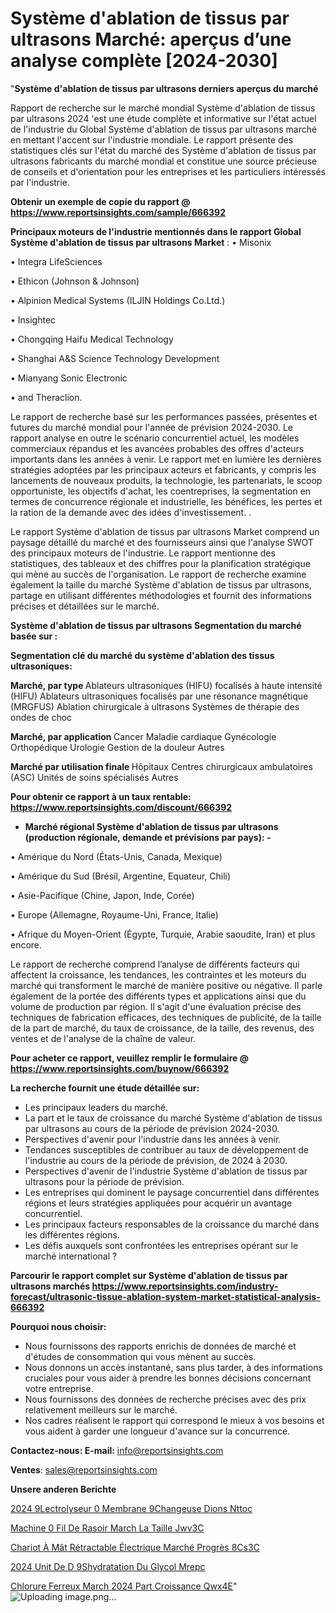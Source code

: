 # Système d'ablation de tissus par ultrasons Marché: aperçus d’une analyse complète [2024-2030]

"<strong>Système d'ablation de tissus par ultrasons derniers aperçus du marché</strong>

Rapport de recherche sur le marché mondial Système d'ablation de tissus par ultrasons 2024 'est une étude complète et informative sur l'état actuel de l'industrie du Global Système d'ablation de tissus par ultrasons marché en mettant l'accent sur l'industrie mondiale. Le rapport présente des statistiques clés sur l'état du marché des Système d'ablation de tissus par ultrasons fabricants du marché mondial et constitue une source précieuse de conseils et d'orientation pour les entreprises et les particuliers intéressés par l'industrie.

<strong>Obtenir un exemple de copie du rapport @ <a href=https://www.reportsinsights.com/sample/666392>https://www.reportsinsights.com/sample/666392</a></strong>

<strong>Principaux moteurs de l'industrie mentionnés dans le rapport Global Système d'ablation de tissus par ultrasons Market</strong> :
• Misonix

• Integra LifeSciences

• Ethicon (Johnson & Johnson)

• Alpinion Medical Systems (ILJIN Holdings Co.Ltd.)

• Insightec

• Chongqing Haifu Medical Technology

• Shanghai A&S Science Technology Development

• Mianyang Sonic Electronic

• and Theraclion.

Le rapport de recherche basé sur les performances passées, présentes et futures du marché mondial pour l'année de prévision 2024-2030. Le rapport analyse en outre le scénario concurrentiel actuel, les modèles commerciaux répandus et les avancées probables des offres d'acteurs importants dans les années à venir. Le rapport met en lumière les dernières stratégies adoptées par les principaux acteurs et fabricants, y compris les lancements de nouveaux produits, la technologie, les partenariats, le scoop opportuniste, les objectifs d'achat, les coentreprises, la segmentation en termes de concurrence régionale et industrielle, les bénéfices, les pertes et la ration de la demande avec des idées d'investissement. .

Le rapport Système d'ablation de tissus par ultrasons Market comprend un paysage détaillé du marché et des fournisseurs ainsi que l'analyse SWOT des principaux moteurs de l'industrie. Le rapport mentionne des statistiques, des tableaux et des chiffres pour la planification stratégique qui mène au succès de l'organisation. Le rapport de recherche examine également la taille du marché Système d'ablation de tissus par ultrasons, partage en utilisant différentes méthodologies et fournit des informations précises et détaillées sur le marché.

<strong>Système d'ablation de tissus par ultrasons Segmentation du marché basée sur :</strong>

<strong> Segmentation clé du marché du système d'ablation des tissus ultrasoniques: </strong>

<strong> Marché, par type </strong>
Ablateurs ultrasoniques (HIFU) focalisés à haute intensité (HIFU)
Ablateurs ultrasoniques focalisés par une résonance magnétique (MRGFUS)
Ablation chirurgicale à ultrasons
Systèmes de thérapie des ondes de choc

<strong> Marché, par application </strong>
Cancer
Maladie cardiaque
Gynécologie
Orthopédique
Urologie
Gestion de la douleur
Autres

<strong> Marché par utilisation finale </strong>
Hôpitaux
Centres chirurgicaux ambulatoires (ASC)
Unités de soins spécialisés
Autres

<strong>Pour obtenir ce rapport à un taux rentable: <a href=https://www.reportsinsights.com/discount/666392>https://www.reportsinsights.com/discount/666392</a></strong>
<ul>
  <li><strong>Marché régional Système d'ablation de tissus par ultrasons (production régionale, demande et prévisions par pays): -</strong></li>
</ul>
• Amérique du Nord (États-Unis, Canada, Mexique)

• Amérique du Sud (Brésil, Argentine, Equateur, Chili)

• Asie-Pacifique (Chine, Japon, Inde, Corée)

• Europe (Allemagne, Royaume-Uni, France, Italie)

• Afrique du Moyen-Orient (Égypte, Turquie, Arabie saoudite, Iran) et plus encore.

Le rapport de recherche comprend l’analyse de différents facteurs qui affectent la croissance, les tendances, les contraintes et les moteurs du marché qui transforment le marché de manière positive ou négative. Il parle également de la portée des différents types et applications ainsi que du volume de production par région. Il s'agit d'une évaluation précise des techniques de fabrication efficaces, des techniques de publicité, de la taille de la part de marché, du taux de croissance, de la taille, des revenus, des ventes et de l'analyse de la chaîne de valeur.

<strong>Pour acheter ce rapport, veuillez remplir le formulaire @   <a href=https://www.reportsinsights.com/buynow/666392>https://www.reportsinsights.com/buynow/666392</a></strong>

<strong>La recherche fournit une étude détaillée sur:</strong>
<ul>
  <li>Les principaux leaders du marché.</li>
  <li>La part et le taux de croissance du marché Système d'ablation de tissus par ultrasons au cours de la période de prévision 2024-2030.</li>
  <li>Perspectives d'avenir pour l'industrie dans les années à venir.</li>
  <li>Tendances susceptibles de contribuer au taux de développement de l'industrie au cours de la période de prévision, de 2024 à 2030.</li>
  <li>Perspectives d'avenir de l'industrie Système d'ablation de tissus par ultrasons pour la période de prévision.</li>
  <li>Les entreprises qui dominent le paysage concurrentiel dans différentes régions et leurs stratégies appliquées pour acquérir un avantage concurrentiel.</li>
  <li>Les principaux facteurs responsables de la croissance du marché dans les différentes régions.</li>
  <li>Les défis auxquels sont confrontées les entreprises opérant sur le marché international ?</li>
</ul>

<strong>Parcourir le rapport complet sur Système d'ablation de tissus par ultrasons marchés <a href=https://www.reportsinsights.com/industry-forecast/ultrasonic-tissue-ablation-system-market-statistical-analysis-666392>https://www.reportsinsights.com/industry-forecast/ultrasonic-tissue-ablation-system-market-statistical-analysis-666392</a></strong>

<strong>Pourquoi nous choisir:</strong>
<ul>
  <li>Nous fournissons des rapports enrichis de données de marché et d'études de consommation qui vous mènent au succès.</li>
  <li>Nous donnons un accès instantané, sans plus tarder, à des informations cruciales pour vous aider à prendre les bonnes décisions concernant votre entreprise.</li>
  <li>Nous fournissons des données de recherche précises avec des prix relativement meilleurs sur le marché.</li>
  <li>Nos cadres réalisent le rapport qui correspond le mieux à vos besoins et vous aident à garder une longueur d'avance sur la concurrence.</li>
</ul>
<strong>Contactez-nous:
</strong><strong>E-mail:</strong> <a href=mailto:info@reportsinsights.com>info@reportsinsights.com</a>

<strong>Ventes</strong>: <a href=mailto:sales@reportsinsights.com>sales@reportsinsights.com</a>

<strong>Unsere anderen Berichte</strong>

<a href=https://www.linkedin.com/pulse/2024-%C3%A9lectrolyseur-%C3%A0-membrane-%C3%A9changeuse-dions-nttoc/>2024  9Lectrolyseur  0 Membrane  9Changeuse Dions Nttoc</a>

<a href=https://www.linkedin.com/pulse/machine-%C3%A0-fil-de-rasoir-march%C3%A9-la-taille-jwv3c/>Machine  0 Fil De Rasoir March La Taille Jwv3C</a>

<a href=https://www.linkedin.com/pulse/chariot-à-mât-rétractable-électrique-marché-progrès-8cs3c/>Chariot À Mât Rétractable Électrique Marché Progrès 8Cs3C</a>

<a href=https://www.linkedin.com/pulse/2024-unit%C3%A9-de-d%C3%A9shydratation-du-glycol-mrepc/>2024 Unit De D 9Shydratation Du Glycol Mrepc</a>

<a href=https://www.linkedin.com/pulse/chlorure-ferreux-march%C3%A9-2024-part-croissance-qwx4e/>Chlorure Ferreux March 2024 Part Croissance Qwx4E</a>"
![Uploading image.png…]()
